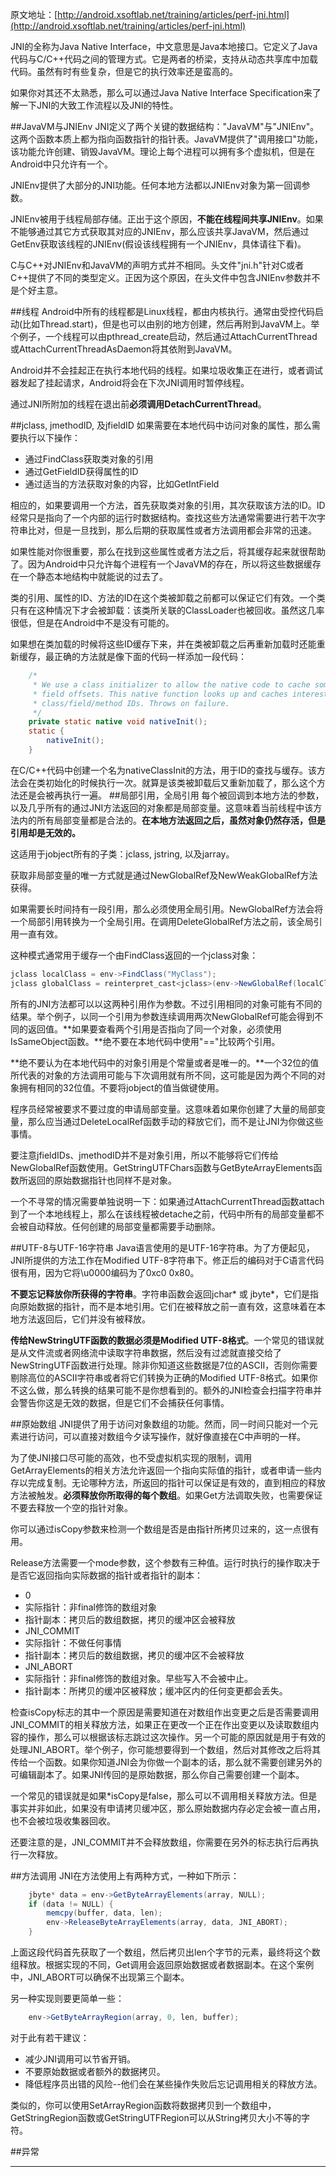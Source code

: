 原文地址：[http://android.xsoftlab.net/training/articles/perf-jni.html](http://android.xsoftlab.net/training/articles/perf-jni.html)

JNI的全称为Java Native Interface，中文意思是Java本地接口。它定义了Java代码与C/C++代码之间的管理方式。它是两者的桥梁，支持从动态共享库中加载代码。虽然有时有些复杂，但是它的执行效率还是蛮高的。

如果你对其还不太熟悉，那么可以通过Java Native Interface Specification来了解一下JNI的大致工作流程以及JNI的特性。

##JavaVM与JNIEnv
JNI定义了两个关键的数据结构："JavaVM"与"JNIEnv"。这两个函数本质上都为指向函数指针的指针表。JavaVM提供了"调用接口"功能，该功能允许创建、销毁JavaVM。理论上每个进程可以拥有多个虚拟机，但是在Android中只允许有一个。

JNIEnv提供了大部分的JNI功能。任何本地方法都以JNIEnv对象为第一回调参数。

JNIEnv被用于线程局部存储。正出于这个原因，**不能在线程间共享JNIEnv**。如果不能够通过其它方式获取其对应的JNIEnv，那么应该共享JavaVM，然后通过GetEnv获取该线程的JNIEnv(假设该线程拥有一个JNIEnv，具体请往下看)。

C与C++对JNIEnv和JavaVM的声明方式并不相同。头文件"jni.h"针对C或者C++提供了不同的类型定义。正因为这个原因，在头文件中包含JNIEnv参数并不是个好主意。

##线程
Android中所有的线程都是Linux线程，都由内核执行。通常由受控代码启动(比如Thread.start)，但是也可以由别的地方创建，然后再附到JavaVM上。举个例子，一个线程可以由pthread_create启动，然后通过AttachCurrentThread或AttachCurrentThreadAsDaemon将其依附到JavaVM。

Android并不会挂起正在执行本地代码的线程。如果垃圾收集正在进行，或者调试器发起了挂起请求，Android将会在下次JNI调用时暂停线程。

通过JNI所附加的线程在退出前**必须调用DetachCurrentThread**。

##jclass, jmethodID, 及jfieldID
如果需要在本地代码中访问对象的属性，那么需要执行以下操作：

- 通过FindClass获取类对象的引用
- 通过GetFieldID获得属性的ID
- 通过适当的方法获取对象的内容，比如GetIntField

相应的，如果要调用一个方法，首先获取类对象的引用，其次获取该方法的ID。ID经常只是指向了一个内部的运行时数据结构。查找这些方法通常需要进行若干次字符串比对，但是一旦找到，那么后期的获取属性或者方法调用都会非常的迅速。

如果性能对你很重要，那么在找到这些属性或者方法之后，将其缓存起来就很帮助了。因为Android中只允许每个进程有一个JavaVM的存在，所以将这些数据缓存在一个静态本地结构中就能说的过去了。

类的引用、属性的ID、方法的ID在这个类被卸载之前都可以保证它们有效。一个类只有在这种情况下才会被卸载：该类所关联的ClassLoader也被回收。虽然这几率很低，但是在Android中不是没有可能的。

如果想在类加载的时候将这些ID缓存下来，并在类被卸载之后再重新加载时还能重新缓存，最正确的方法就是像下面的代码一样添加一段代码：

```java
    /*
     * We use a class initializer to allow the native code to cache some
     * field offsets. This native function looks up and caches interesting
     * class/field/method IDs. Throws on failure.
     */
    private static native void nativeInit();
    static {
        nativeInit();
    }
```

在C/C++代码中创建一个名为nativeClassInit的方法，用于ID的查找与缓存。该方法会在类初始化的时候执行一次。就算是该类被卸载后又重新加载了，那么这个方法还是会被再执行一遍。
##局部引用，全局引用
每个被回调到本地方法的参数，以及几乎所有的通过JNI方法返回的对象都是局部变量。这意味着当前线程中该方法内的所有局部变量都是合法的。**在本地方法返回之后，虽然对象仍然存活，但是引用却是无效的。**

这适用于jobject所有的子类：jclass, jstring, 以及jarray。

获取非局部变量的唯一方式就是通过NewGlobalRef及NewWeakGlobalRef方法获得。

如果需要长时间持有一段引用，那么必须使用全局引用。NewGlobalRef方法会将一个局部引用转换为一个全局引用。在调用DeleteGlobalRef方法之前，该全局引用一直有效。

这种模式通常用于缓存一个由FindClass返回的一个jclass对象：

```java
jclass localClass = env->FindClass("MyClass");
jclass globalClass = reinterpret_cast<jclass>(env->NewGlobalRef(localClass));
```

所有的JNI方法都可以以这两种引用作为参数。不过引用相同的对象可能有不同的结果。举个例子，以同一个引用为参数连续调用两次NewGlobalRef可能会得到不同的返回值。**如果要查看两个引用是否指向了同一个对象，必须使用IsSameObject函数。**绝不要在本地代码中使用"=="比较两个引用。

**绝不要认为在本地代码中的对象引用是个常量或者是唯一的。**一个32位的值所代表的对象的方法调用可能与下次调用就有所不同，这可能是因为两个不同的对象拥有相同的32位值。不要将jobject的值当做键使用。

程序员经常被要求不要过度的申请局部变量。这意味着如果你创建了大量的局部变量，那么应当通过DeleteLocalRef函数手动的释放它们，而不是让JNI为你做这些事情。

要注意jfieldIDs、jmethodID并不是对象引用，所以不能够将它们传给NewGlobalRef函数使用。GetStringUTFChars函数与GetByteArrayElements函数所返回的原始数据指针也同样不是对象。

一个不寻常的情况需要单独说明一下：如果通过AttachCurrentThread函数attach到了一个本地线程上，那么在该线程被detache之前，代码中所有的局部变量都不会被自动释放。任何创建的局部变量都需要手动删除。

##UTF-8与UTF-16字符串
Java语言使用的是UTF-16字符串。为了方便起见，JNI所提供的方法工作在Modified UTF-8字符串下。修正后的编码对于C语言代码很有用，因为它将\u0000编码为了0xc0 0x80。

**不要忘记释放你所获得的字符串**。字符串函数会返回jchar* 或 jbyte*，它们是指向原始数据的指针，而不是本地引用。它们在被释放之前一直有效，这意味着在本地方法返回后，它们并没有被释放。

**传给NewStringUTF函数的数据必须是Modified UTF-8格式**。一个常见的错误就是从文件流或者网络流中读取字符串数据，然后没有过滤就直接交给了NewStringUTF函数进行处理。除非你知道这些数据是7位的ASCII，否则你需要剔除高位的ASCII字符串或者将它们转换为正确的Modified UTF-8格式。如果你不这么做，那么转换的结果可能不是你想看到的。额外的JNI检查会扫描字符串并会警告你这是无效的数据，但是它们不会捕获任何事情。

##原始数组
JNI提供了用于访问对象数组的功能。然而，同一时间只能对一个元素进行访问，可以直接对数组今夕读写操作，就好像直接在C中声明的一样。

为了使JNI接口尽可能的高效，也不受虚拟机实现的限制，调用Get<PrimitiveType>ArrayElements的相关方法允许返回一个指向实际值的指针，或者申请一些内存以完成复制。无论哪种方法，所返回的指针可以保证是有效的，直到相应的释放方法被触发。**必须释放你所取得的每个数组**。如果Get方法调取失败，也需要保证不要去释放一个空的指针对象。

你可以通过isCopy参数来检测一个数组是否是由指针所拷贝过来的，这一点很有用。

Release方法需要一个mode参数，这个参数有三种值。运行时执行的操作取决于是否它返回指向实际数据的指针或者指针的副本：

- 0
 - 实际指针：非final修饰的数组对象
 - 指针副本：拷贝后的数组数据，拷贝的缓冲区会被释放
- JNI_COMMIT
 - 实际指针：不做任何事情
 - 指针副本：拷贝后的数组数据，拷贝的缓冲区不会被释放
- JNI_ABORT
 - 实际指针：非final修饰的数组对象。早些写入不会被中止。
 - 指针副本：所拷贝的缓冲区被释放；缓冲区内的任何变更都会丢失。

检查isCopy标志的其中一个原因是需要知道在对数组作出变更之后是否需要调用JNI_COMMIT的相关释放方法，如果正在更改一个正在作出变更以及读取数组内容的操作，那么可以根据该标志跳过这次操作。另一个可能的原因就是用于有效的处理JNI_ABORT。举个例子，你可能想要得到一个数组，然后对其修改之后将其传给一个函数。如果你知道JNI会为你做一个副本的话，那么就不需要创建另外的可编辑副本了。如果JNI传回的是原始数据，那么你自己需要创建一个副本。

一个常见的错误就是如果*isCopy是false，那么可以不调用相关释放方法。但是事实并非如此，如果没有申请拷贝缓冲区，那么原始数据内存必定会被一直占用，也不会被垃圾收集器回收。

还要注意的是，JNI_COMMIT并不会释放数组，你需要在另外的标志执行后再执行一次释放。

##方法调用
JNI在方法使用上有两种方式，一种如下所示：
```java
    jbyte* data = env->GetByteArrayElements(array, NULL);
    if (data != NULL) {
        memcpy(buffer, data, len);
        env->ReleaseByteArrayElements(array, data, JNI_ABORT);
    }
```

上面这段代码首先获取了一个数组，然后拷贝出len个字节的元素，最终将这个数组释放。根据实现的不同，Get调用会返回原始数据或者数据副本。在这个案例中，JNI_ABORT可以确保不出现第三个副本。

另一种实现则要更简单一些：
```java
    env->GetByteArrayRegion(array, 0, len, buffer);
```

对于此有若干建议：
- 减少JNI调用可以节省开销。
- 不要原始数据或者额外的数据拷贝。
- 降低程序员出错的风险--他们会在某些操作失败后忘记调用相关的释放方法。

类似的，你可以使用Set<Type>ArrayRegion函数将数据拷贝到一个数组中，GetStringRegion函数或GetStringUTFRegion可以从String拷贝大小不等的字符。

##异常
****